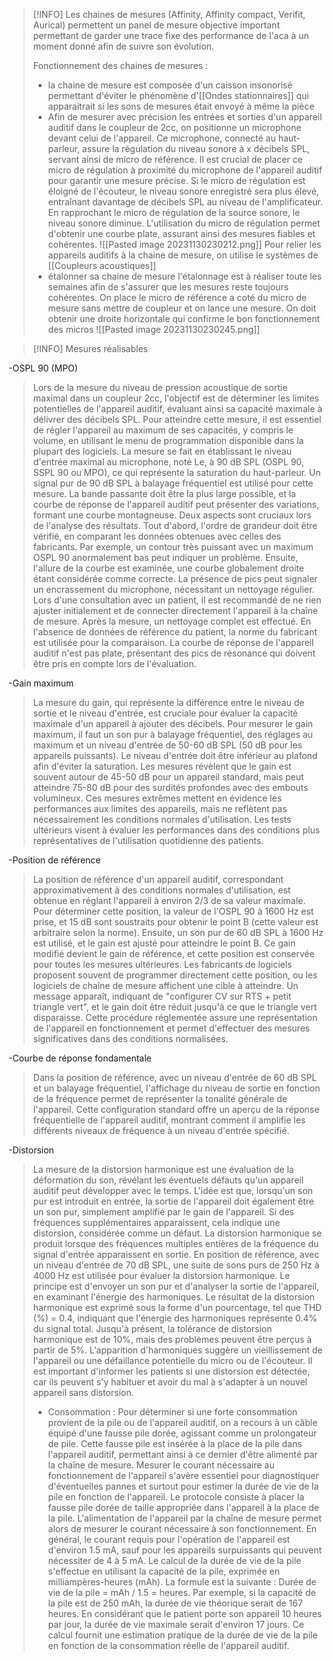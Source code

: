 >[!INFO]
>Les chaines de mesures (Affinity, Affinity compact, Verifit, Aurical) permettent un panel de mesure objective important permettant de garder une trace fixe des performance de l'aca à un moment donné afin de suivre son évolution. 
>
>Fonctionnement des chaines de mesures :
>- la chaine de mesure est composée d'un caisson insonorisé permettant d'éviter le phénomène d'[[Ondes stationnaires]] qui apparaitrait si les sons de mesures était envoyé à même la pièce
>- Afin de mesurer avec précision les entrées et sorties d'un appareil auditif dans le coupleur de 2cc, on positionne un microphone devant celui de l'appareil. Ce microphone, connecté au haut-parleur, assure la régulation du niveau sonore à x décibels SPL, servant ainsi de micro de référence. Il est crucial de placer ce micro de régulation à proximité du microphone de l'appareil auditif pour garantir une mesure précise. Si le micro de régulation est éloigné de l'écouteur, le niveau sonore enregistré sera plus élevé, entraînant davantage de décibels SPL au niveau de l'amplificateur. En rapprochant le micro de régulation de la source sonore, le niveau sonore diminue. L'utilisation du micro de régulation permet d'obtenir une courbe plate, assurant ainsi des mesures fiables et cohérentes.
![[Pasted image 20231130230212.png]]
>Pour relier les appareils auditifs à la chaine de mesure, on utilise le systèmes de [[Coupleurs acoustiques]]
>- étalonner sa chaine de mesure
>l'étalonnage est à réaliser toute les semaines afin de s'assurer que les mesures reste toujours cohérentes. On place le micro de référence a coté du micro de mesure sans mettre de coupleur et on lance une mesure. On doit obtenir une droite horizontale qui confirme le bon fonctionnement des micros 
>![[Pasted image 20231130230245.png]]

>[!INFO] Mesures réalisables 
>
-OSPL 90 (MPO)
>Lors de la mesure du niveau de pression acoustique de sortie maximal dans un coupleur 2cc, l'objectif est de déterminer les limites potentielles de l'appareil auditif, évaluant ainsi sa capacité maximale à délivrer des décibels SPL. Pour atteindre cette mesure, il est essentiel de régler l'appareil au maximum de ses capacités, y compris le volume, en utilisant le menu de programmation disponible dans la plupart des logiciels.
>La mesure se fait en établissant le niveau d'entrée maximal au microphone, noté Le, à 90 dB SPL (OSPL 90, SSPL 90 ou MPO), ce qui représente la saturation du haut-parleur. Un signal pur de 90 dB SPL à balayage fréquentiel est utilisé pour cette mesure. La bande passante doit être la plus large possible, et la courbe de réponse de l'appareil auditif peut présenter des variations, formant une courbe montagneuse.
>Deux aspects sont cruciaux lors de l'analyse des résultats. Tout d'abord, l'ordre de grandeur doit être vérifié, en comparant les données obtenues avec celles des fabricants. Par exemple, un contour très puissant avec un maximum OSPL 90 anormalement bas peut indiquer un problème. Ensuite, l'allure de la courbe est examinée, une courbe globalement droite étant considérée comme correcte. La présence de pics peut signaler un encrassement du microphone, nécessitant un nettoyage régulier.
>Lors d'une consultation avec un patient, il est recommandé de ne rien ajuster initialement et de connecter directement l'appareil à la chaîne de mesure. Après la mesure, un nettoyage complet est effectué. En l'absence de données de référence du patient, la norme du fabricant est utilisée pour la comparaison. La courbe de réponse de l'appareil auditif n'est pas plate, présentant des pics de résonance qui doivent être pris en compte lors de l'évaluation.
>
-Gain maximum    
>
>La mesure du gain, qui représente la différence entre le niveau de sortie et le niveau d'entrée, est cruciale pour évaluer la capacité maximale d'un appareil à ajouter des décibels. Pour mesurer le gain maximum, il faut un son pur à balayage fréquentiel, des réglages au maximum et un niveau d'entrée de 50-60 dB SPL (50 dB pour les appareils puissants). Le niveau d'entrée doit être inférieur au plafond afin d'éviter la saturation.
>Les mesures révèlent que le gain est souvent autour de 45-50 dB pour un appareil standard, mais peut atteindre 75-80 dB pour des surdités profondes avec des embouts volumineux. Ces mesures extrêmes mettent en évidence les performances aux limites des appareils, mais ne reflètent pas nécessairement les conditions normales d'utilisation. Les tests ultérieurs visent à évaluer les performances dans des conditions plus représentatives de l'utilisation quotidienne des patients.
>
-Position de référence
>La position de référence d'un appareil auditif, correspondant approximativement à des conditions normales d'utilisation, est obtenue en réglant l'appareil à environ 2/3 de sa valeur maximale. Pour déterminer cette position, la valeur de l'OSPL 90 à 1600 Hz est prise, et 15 dB sont soustraits pour obtenir le point B (cette valeur est arbitraire selon la norme). Ensuite, un son pur de 60 dB SPL à 1600 Hz est utilisé, et le gain est ajusté pour atteindre le point B. Ce gain modifié devient le gain de référence, et cette position est conservée pour toutes les mesures ultérieures.
>Les fabricants de logiciels proposent souvent de programmer directement cette position, ou les logiciels de chaîne de mesure affichent une cible à atteindre. Un message apparaît, indiquant de "configurer CV sur RTS + petit triangle vert", et le gain doit être réduit jusqu'à ce que le triangle vert disparaisse. Cette procédure réglementée assure une représentation de l'appareil en fonctionnement et permet d'effectuer des mesures significatives dans des conditions normalisées.
>
-Courbe de réponse fondamentale   
>Dans la position de référence, avec un niveau d'entrée de 60 dB SPL et un balayage fréquentiel, l'affichage du niveau de sortie en fonction de la fréquence permet de représenter la tonalité générale de l'appareil. Cette configuration standard offre un aperçu de la réponse fréquentielle de l'appareil auditif, montrant comment il amplifie les différents niveaux de fréquence à un niveau d'entrée spécifié.
>
-Distorsion
>La mesure de la distorsion harmonique est une évaluation de la déformation du son, révélant les éventuels défauts qu'un appareil auditif peut développer avec le temps. L'idée est que, lorsqu'un son pur est introduit en entrée, la sortie de l'appareil doit également être un son pur, simplement amplifié par le gain de l'appareil. Si des fréquences supplémentaires apparaissent, cela indique une distorsion, considérée comme un défaut.
>La distorsion harmonique se produit lorsque des fréquences multiples entières de la fréquence du signal d'entrée apparaissent en sortie. En position de référence, avec un niveau d'entrée de 70 dB SPL, une suite de sons purs de 250 Hz à 4000 Hz est utilisée pour évaluer la distorsion harmonique. Le principe est d'envoyer un son pur et d'analyser la sortie de l'appareil, en examinant l'énergie des harmoniques.
>Le résultat de la distorsion harmonique est exprimé sous la forme d'un pourcentage, tel que THD (%) = 0.4, indiquant que l'énergie des harmoniques représente 0.4% du signal total. Jusqu'à présent, la tolérance de distorsion harmonique est de 10%, mais des problèmes peuvent être perçus à partir de 5%. L'apparition d'harmoniques suggère un vieillissement de l'appareil ou une défaillance potentielle du micro ou de l'écouteur. Il est important d'informer les patients si une distorsion est détectée, car ils peuvent s'y habituer et avoir du mal à s'adapter à un nouvel appareil sans distorsion.
>
>- Consommation :
>Pour déterminer si une forte consommation provient de la pile ou de l'appareil auditif, on a recours à un câble équipé d'une fausse pile dorée, agissant comme un prolongateur de pile. Cette fausse pile est insérée à la place de la pile dans l'appareil auditif, permettant ainsi à ce dernier d'être alimenté par la chaîne de mesure. Mesurer le courant nécessaire au fonctionnement de l'appareil s'avère essentiel pour diagnostiquer d'éventuelles pannes et surtout pour estimer la durée de vie de la pile en fonction de l'appareil.
>Le protocole consiste à placer la fausse pile dorée de taille appropriée dans l'appareil à la place de la pile. L'alimentation de l'appareil par la chaîne de mesure permet alors de mesurer le courant nécessaire à son fonctionnement. En général, le courant requis pour l'opération de l'appareil est d'environ 1.5 mA, sauf pour les appareils surpuissants qui peuvent nécessiter de 4 à 5 mA.
>Le calcul de la durée de vie de la pile s'effectue en utilisant la capacité de la pile, exprimée en milliampères-heures (mAh). La formule est la suivante : Durée de vie de la pile = mAh / 1.5 = heures. Par exemple, si la capacité de la pile est de 250 mAh, la durée de vie théorique serait de 167 heures. En considérant que le patient porte son appareil 10 heures par jour, la durée de vie maximale serait d'environ 17 jours. Ce calcul fournit une estimation pratique de la durée de vie de la pile en fonction de la consommation réelle de l'appareil auditif.


